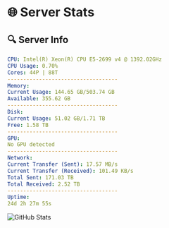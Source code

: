 # 🌐 Server Stats
## 🔍 Server Info
```yaml
CPU: Intel(R) Xeon(R) CPU E5-2699 v4 @ 1392.02GHz
CPU Usage: 0.70%
Cores: 44P | 88T
-----------------------------------
Memory:
Current Usage: 144.65 GB/503.74 GB
Available: 355.62 GB
-----------------------------------
Disk:
Current Usage: 51.02 GB/1.71 TB
Free: 1.58 TB
-----------------------------------
GPU:
No GPU detected
-----------------------------------
Network:
Current Transfer (Sent): 17.57 MB/s
Current Transfer (Received): 101.49 KB/s
Total Sent: 171.03 TB
Total Received: 2.52 TB
-----------------------------------
Uptime:
24d 2h 27m 55s
```
![GitHub Stats](https://img.shields.io/badge/Updated-2025-03-04_01:11:13-blue)